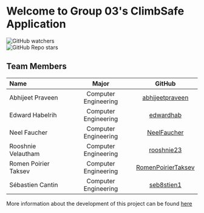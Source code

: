 # Welcome to Group 03's ClimbSafe Application

![GitHub watchers](https://img.shields.io/github/watchers/F2021-ECSE223/ecse223-group-project-p3?style=social)
\
![GitHub Repo stars](https://img.shields.io/github/stars/F2021-ECSE223/ecse223-group-project-p3?style=social)
  
## Team Members 

  
| Name| Major|GitHub|
| :--- |:---:|:---:|
|Abhijeet Praveen | Computer Engineering| [abhijeetpraveen](https://github.com/abhijeetpraveen)|
|Edward Habelrih     | Computer Engineering|[edwardhab](https://github.com/edwardhab)|
|Neel Faucher | Computer Engineering|[NeelFaucher](https://github.com/NeelFaucher)|
|Rooshnie Velautham    | Computer Engineering|[rooshnie23](https://github.com/rooshnie23)|
|Romen Poirier Taksev | Computer Engineering|[RomenPoirierTaksev](https://github.com/RomenPoirierTaksev)|
|Sébastien Cantin    | Computer Engineering |[seb8stien1](https://github.com/seb8stien1)|
  
More information about the development of this project can be found [here](https://github.com/F2021-ECSE223/ecse223-group-project-p3/wiki)
